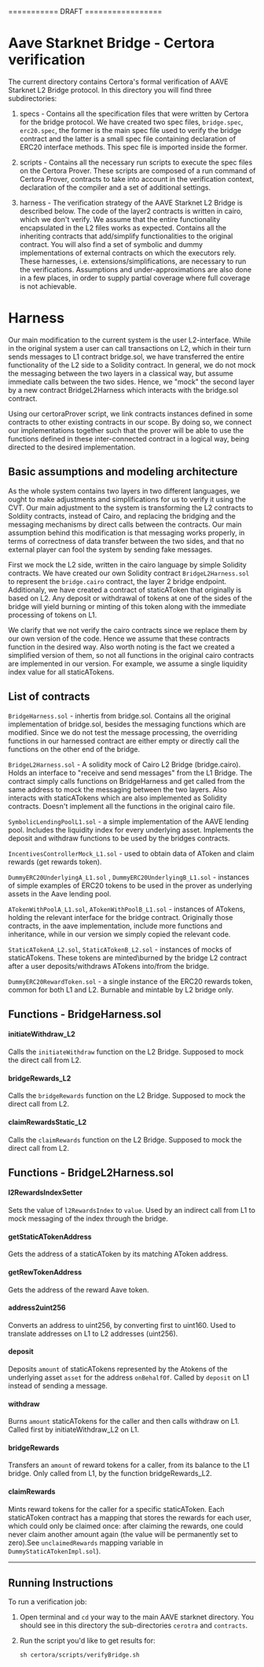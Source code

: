 =========== DRAFT =================

# Aave Starknet Bridge - Certora verification
The current directory contains Certora's formal verification of AAVE Starknet L2 Bridge protocol.
In this directory you will find three subdirectories:

1. specs - Contains all the specification files that were written by Certora for the bridge protocol. We have created two spec files, `bridge.spec`, `erc20.spec`, the former is the main spec file used to verify the bridge contract and the latter is a small spec file containing declaration of ERC20 interface methods. This spec file is imported inside the former.

2. scripts - Contains all the necessary run scripts to execute the spec files on the Certora Prover. These scripts are composed of a run command of Certora Prover, contracts to take into account in the verification context, declaration of the compiler and a set of additional settings.

3. harness - The verification strategy of the AAVE Starknet L2 Bridge is described below.
The code of the layer2 contracts is written in cairo, which we don't verify.
We assume that the entire functionality encapsulated in the L2 files works as expected. Contains all the inheriting contracts that add/simplify functionalities to the original contract. You will also find a set of symbolic and dummy implementations of external contracts on which the executors rely.
These harnesses, i.e. extensions/simplifications, are necessary to run the verifications. Assumptions and under-approximations are also done in a few places, in order to supply partial coverage where full coverage is not achievable.

# Harness
Our main modification to the current system is the user L2-interface.
While in the original system a user can call transactions on L2, which in their turn sends messages to L1 contract bridge.sol, we have transferred the entire functionality of the L2 side to a Solidity contract.
In general, we do not mock the messaging between the two layers in a classical way, but assume immediate calls between the two sides.
Hence, we "mock" the second layer by a new contract BridgeL2Harness which interacts with the bridge.sol contract.

Using our certoraProver script, we link contracts instances defined in some contracts to other existing contracts in our scope. By doing so, we connect our implementations together such that the prover will be able to use the functions defined in these inter-connected contract in a logical way, being directed to the desired implementation.

## Basic assumptions and modeling architecture
As the whole system contains two layers in two different languages, we ought to make adjustments and simplifications for us to verify it using the CVT.
Our main adjustment to the system is transforming the L2 contracts to Soldiity contracts, instead of Cairo, and replacing the bridging and the messaging mechanisms by direct calls between the contracts.
Our main assumption behind this modification is that messaging works properly, in terms of correctness of data transfer between the two sides, and that no external player can fool the system by sending fake messages.

First we mock the L2 side, written in the cairo language by simple Solidity contracts.
We have created our own Solidity contract `BridgeL2Harness.sol` to represent the `bridge.cairo` contract, the layer 2 bridge endpoint. Additionaly, we have created a contract of staticAToken that originally is based on L2. Any deposit or withdrawal of tokens at one of the sides of the bridge will yield burning or minting of this token along with the immediate processing of tokens on L1.

We clarify that we not verify the cairo contracts since we replace them by our own version of the code. Hence we assume that these contracts function in the desired way. Also worth noting is the fact we created a simplified version of them, so not all functions in the original cairo contracts are implemented in our version. For example, we assume a single liquidity index value for all staticATokens.

## List of contracts
`BridgeHarness.sol` - inhertis from bridge.sol. Contains all the original implementation of bridge.sol, besides the messaging functions which are modified. Since we do not test the message processing, the overriding functions in our harnessed contract are either empty or directly call the functions on the other end of the bridge.

`BridgeL2Harness.sol` - A solidity mock of Cairo L2 Bridge (bridge.cairo). Holds an interface to "receive and send messages" from the L1 Bridge. The contract simply calls functions on BridgeHarness and get called from the same address to mock the messaging between the two layers. Also interacts with staticATokens which are also implemented as Solidity contracts. Doesn't implement all the functions in the original cairo file.

`SymbolicLendingPoolL1.sol` - a simple implementation of the AAVE lending pool. Includes the liquidity index for every underlying asset. Implements the deposit and withdraw functions to be used by the bridges contracts.

`IncentivesControllerMock_L1.sol` - used to obtain data of AToken and claim rewards (get rewards token).

`DummyERC20UnderlyingA_L1.sol` , `DummyERC20UnderlyingB_L1.sol` - instances of simple examples of ERC20 tokens to be used in the prover as underlying assets in the Aave lending pool.

`ATokenWithPoolA_L1.sol`, `ATokenWithPoolB_L1.sol` - instances of ATokens, holding the relevant interface for the bridge contract. Originally those contracts, in the aave implementation, include more functions and inheritance, while in our version we simply copied the relevant code.

`StaticATokenA_L2.sol`, `StaticATokenB_L2.sol` - instances of mocks of staticATokens. These tokens are minted\burned by the bridge L2 contract after a user deposits/withdraws ATokens into/from the bridge.

`DummyERC20RewardToken.sol` - a single instance of the ERC20 rewards token, common for both L1 and L2. Burnable and mintable by L2 bridge only.

## Functions - BridgeHarness.sol

#### initiateWithdraw_L2
Calls the `initiateWithdraw` function on the L2 Bridge. Supposed to mock the direct call from L2.

#### bridgeRewards_L2
Calls the `bridgeRewards` function on the L2 Bridge. Supposed to mock the direct call from L2.

#### claimRewardsStatic_L2
Calls the `claimRewards` function on the L2 Bridge. Supposed to mock the direct call from L2.

## Functions - BridgeL2Harness.sol

#### l2RewardsIndexSetter
Sets the value of `l2RewardsIndex` to `value`. Used by an indirect call from L1 to mock messaging of the index through the bridge.

#### getStaticATokenAddress
Gets the address of a staticAToken by its matching AToken address.

#### getRewTokenAddress
Gets the address of the reward Aave token.

#### address2uint256
Converts an address to uint256, by converting first to uint160. Used to translate addresses on L1 to L2 addresses (uint256).

#### deposit
Deposits `amount` of staticATokens represented by the Atokens of the underlying asset `asset` for the address `onBehalfOf`. Called by `deposit` on L1 instead of sending a message.

#### withdraw
Burns `amount` staticATokens for the caller and then calls withdraw on L1. Called first by initiateWithdraw_L2 on L1.

#### bridgeRewards
Transfers an `amount` of reward tokens for a caller, from its balance to the L1 bridge. Only called from L1, by the function bridgeRewards_L2.

#### claimRewards
Mints reward tokens for the caller for a specific staticAToken. Each staticAToken contract has a mapping that stores the rewards for each user, which could only be claimed once: after claiming the rewards, one could never claim another amount again (the value will be permanently set to zero).See `unclaimedRewards` mapping variable in `DummyStaticATokenImpl.sol`).

---

## Running Instructions
To run a verification job:

1. Open terminal and `cd` your way to the main AAVE starknet directory.
You should see in this directory the sub-directories `cerotra` and `contracts`.

2. Run the script you'd like to get results for:
    ```
    sh certora/scripts/verifyBridge.sh
    ```

</br>
